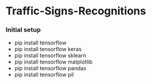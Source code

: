 # Traffic-Signs-Recognitions

### Initial setup
- pip install tensorflow 
- pip install tensorflow keras 
- pip install tensorflow sklearn 
- pip install tensorflow matplotlib 
- pip install tensorflow pandas 
- pip install tensorflow pil